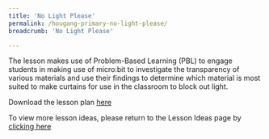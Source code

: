 ```yaml
---
title: 'No Light Please'
permalink: /hougang-primary-no-light-please/
breadcrumb: 'No Light Please'

---
```



The lesson makes use of Problem-Based Learning (PBL) to engage students in making use of micro:bit to investigate the transparency of various materials and use their findings to determine which material is most suited to make curtains for use in the classroom to block out light. 

Download the lesson plan [here](/files/lesson-plans/primary-schools/design-and-technology/Hougang-Primary-No-Light-Please.zip)

To view more lesson ideas, please return to the Lesson Ideas page by [clicking here](/in-schools/digital-maker/lesson-ideas-primary/)
